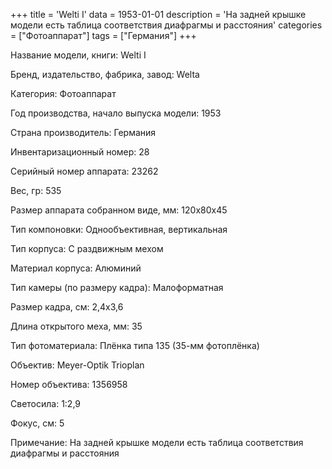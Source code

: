 +++
title = 'Welti I'
data = 1953-01-01
description = 'На задней крышке модели есть таблица соответствия диафрагмы и расстояния'
categories = ["Фотоаппарат"]
tags = ["Германия"]
+++

Название модели, книги: Welti I

Бренд, издательство, фабрика, завод: Welta

Категория: Фотоаппарат

Год производства, начало выпуска модели: 1953

Страна производитель: Германия

Инвентаризационный номер: 28

Серийный номер аппарата: 23262

Вес, гр: 535

Размер аппарата  собранном виде, мм: 120x80x45

Тип компоновки: Однообъективная, вертикальная

Тип корпуса: С раздвижным мехом

Материал корпуса: Алюминий

Тип камеры (по размеру кадра): Малоформатная

Размер кадра, см: 2,4x3,6

Длина открытого меха, мм: 35

Тип фотоматериала: Плёнка типа 135 (35-мм фотоплёнка)

Объектив: Meyer-Optik
Trioplan

Номер объектива: 1356958

Светосила: 1:2,9

Фокус, см: 5

Примечание: На задней крышке модели есть таблица соответствия диафрагмы и расстояния

